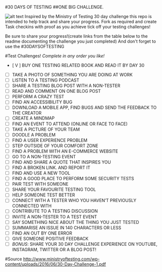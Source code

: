 #30 DAYS OF TESTING
##ONE BIG CHALLENGE.

![alt text](./images/logo/mot-logo400-clear.png "Hat Tip to Ministry Of Testing!")
Inspired by the Ministry of Testing 30 day challenge this repo is intended to help track and share your progress. Fork as required and create Task checkins with proof as you achieve tick off your testing challenges!

Be sure to share your progress!(create links from the table below to the readme documenting the challenge you just completed) And don't forget to use the #30DAYSOFTESTING


#Test Challenges!
*Complete in any order you like!*

- [ V ] BUY ONE TESTING RELATED BOOK AND READ IT BY DAY 30
- [ ] TAKE A PHOTO OF SOMETHING YOU ARE DOING AT WORK
- [ ] LISTEN TO A TESTING PODCAST
- [ ] SHARE A TESTING BLOG POST WITH A NON-TESTER
- [ ] READ AND COMMENT ON ONE BLOG POST
- [ ] PERFORM A CRAZY TEST
- [ ] FIND AN ACCESSIBILITY BUG
- [ ] DOWNLOAD A MOBILE APP, FIND BUGS AND SEND THE FEEDBACK TO THE CREATOR
- [ ] CREATE A MINDMAP
- [ ] FIND AN EVENT TO ATTEND (ONLINE OR FACE TO FACE)
- [ ] TAKE A PICTURE OF YOUR TEAM
- [ ] DOODLE A PROBLEM
- [ ] FIND A USER EXPERIENCE PROBLEM
- [ ] STEP OUTSIDE OF YOUR COMFORT ZONE
- [ ] FIND A PROBLEM WITH AN E-COMMERCE WEBSITE
- [ ] GO TO A NON-TESTING EVENT
- [ ] FIND AND SHARE A QUOTE THAT INSPIRES YOU
- [ ] FIND A BROKEN LINK. AND REPORT IT
- [ ] FIND AND USE A NEW TOOL
- [ ] FIND A GOOD PLACE TO PERFORM SOME SECURITY TESTS
- [ ] PAIR TEST WITH SOMEONE
- [ ] SHARE YOUR FAVOURITE TESTING TOOL
- [ ] HELP SOMEONE TEST BETTER
- [ ] CONNECT WITH A TESTER WHO YOU HAVEN’T PREVIOUSLY CONNECTED WITH
- [ ] CONTRIBUTE TO A TESTING DISCUSSION
- [ ] INVITE A NON-TESTER TO A TEST EVENT
- [ ] SAY SOMETHING NICE ABOUT THE THING YOU JUST TESTED
- [ ] SUMMARISE AN ISSUE IN 140 CHARACTERS OR LESS
- [ ] FIND AN OUT BY ONE ERROR
- [ ] GIVE SOMEONE POSITIVE FEEDBACK
- [ ] *BONUS*: SHARE YOUR 30 DAY CHALLENGE EXPERIENCE ON YOUTUBE, INSTAGRAM, TWITTER OR A BLOG POST!

#Source
http://www.ministryoftesting.com/wp-content/uploads/2016/06/30-Day-Challenge-1.pdf

